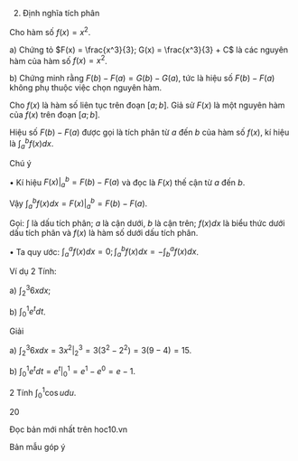 2. Định nghĩa tích phân

Cho hàm số $f(x) = x^2$.

a) Chứng tỏ $F(x) = \frac{x^3}{3}; G(x) = \frac{x^3}{3} + C$ là các nguyên hàm của hàm số $f(x) = x^2$.

b) Chứng minh rằng $F(b) - F(a) = G(b) - G(a)$, tức là hiệu số $F(b) - F(a)$ không phụ thuộc việc chọn nguyên hàm.

Cho $f(x)$ là hàm số liên tục trên đoạn $[a ; b]$. Giả sử $F(x)$ là một nguyên hàm của $f(x)$ trên đoạn $[a ; b]$.

Hiệu số $F(b) - F(a)$ được gọi là tích phân từ $a$ đến $b$ của hàm số $f(x)$, kí hiệu là $\int_a^b f(x)dx$.

Chú ý

• Kí hiệu $F(x)|_a^b = F(b) - F(a)$ và đọc là $F(x)$ thế cận từ $a$ đến $b$.

Vậy $\int_a^b f(x)dx = F(x)|_a^b = F(b) - F(a)$.

Gọi: $\int$ là dấu tích phân; $a$ là cận dưới, $b$ là cận trên; $f(x)dx$ là biểu thức dưới dấu tích phân và $f(x)$ là hàm số dưới dấu tích phân.

• Ta quy ước: $\int_a^a f(x)dx = 0; \int_a^b f(x)dx = -\int_b^a f(x)dx$.

Ví dụ 2 Tính:

a) $\int_2^3 6x dx$;

b) $\int_0^1 e^t dt$.

Giải

a) $\int_2^3 6x dx = 3x^2|_2^3 = 3(3^2 - 2^2) = 3(9 - 4) = 15$.

b) $\int_0^1 e^t dt = e^t|_0^1 = e^1 - e^0 = e - 1$.

2 Tính $\int_0^1 \cos u du$.

20

Đọc bản mới nhất trên hoc10.vn

Bản mẫu góp ý
